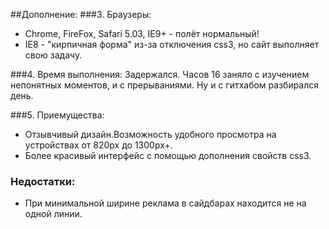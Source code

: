 ##Дополнение: 
###3. Браузеры:
* Chrome, FireFox, Safari 5.03, IE9+ - полёт нормальный!
* IE8 - "кирпичная форма" из-за отключения css3, но сайт выполняет свою задачу.

###4. Время выполнения:
Задержался. Часов 16 заняло с изучением непонятных моментов, и с прерываниями.
Ну и с гитхабом разбирался день.

###5. Приемущества:
* Отзывчивый дизайн.Возможность удобного просмотра на устройствах от 820px до 1300px+.
* Более красивый интерфейс с помощью дополнения свойств css3.

###   Недостатки: 
* При минимальной ширине реклама в сайдбарах находится не на одной линии. 
